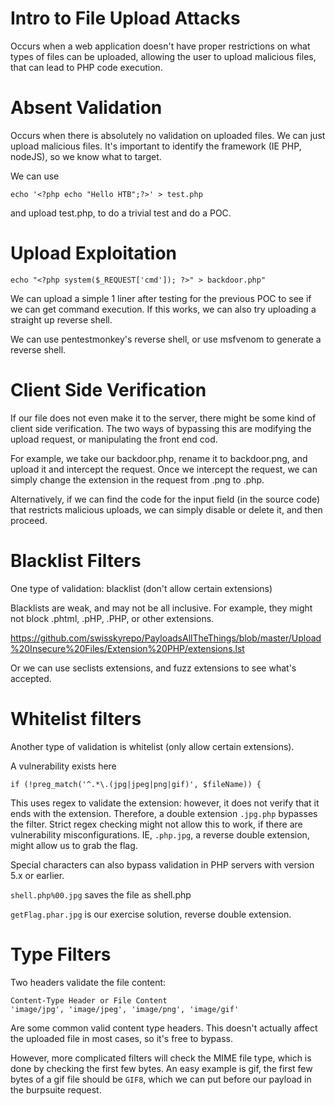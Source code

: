 # Intro to File Upload Attacks

Occurs when a web application doesn't have proper restrictions on what types of files can be uploaded, allowing the user to upload malicious files, that can lead to PHP code execution.

# Absent Validation

Occurs when there is absolutely no validation on uploaded files. We can just upload malicious files. It's important to identify the framework (IE PHP, nodeJS), so we know what to target.

We can use 

```echo '<?php echo "Hello HTB";?>' > test.php``` 

and upload test.php, to do a trivial test and do a POC.

# Upload Exploitation

```echo "<?php system($_REQUEST['cmd']); ?>" > backdoor.php"```

We can upload a simple 1 liner after testing for the previous POC to see if we can get command execution. If this works, we can also try uploading a straight up reverse shell.

We can use pentestmonkey's reverse shell, or use msfvenom to generate a reverse shell.

# Client Side Verification

If our file does not even make it to the server, there might be some kind of client side verification. The two ways of bypassing this are modifying the upload request, or manipulating the front end cod.

For example, we take our backdoor.php, rename it to backdoor.png, and upload it and intercept the request. Once we intercept the request, we can simply change the extension in the request from .png to .php.

Alternatively, if we can find the code for the input field (in the source code) that restricts malicious uploads, we can simply disable or delete it, and then proceed.

# Blacklist Filters

One type of validation: blacklist (don't allow certain extensions)

Blacklists are weak, and may not be all inclusive. For example, they might not block .phtml, .pHP, .PHP, or other extensions.

https://github.com/swisskyrepo/PayloadsAllTheThings/blob/master/Upload%20Insecure%20Files/Extension%20PHP/extensions.lst

Or we can use seclists extensions, and fuzz extensions to see what's accepted.

# Whitelist filters

Another type of validation is whitelist (only allow certain extensions).

A vulnerability exists here

```if (!preg_match('^.*\.(jpg|jpeg|png|gif)', $fileName)) {```

This uses regex to validate the extension: however, it does not verify that it ends with the extension. Therefore, a double extension ```.jpg.php``` bypasses the filter. Strict regex checking might not allow this to work, if there are vulnerability misconfigurations. IE, ```.php.jpg```, a reverse double extension, might allow us to grab the flag.

Special characters can also bypass validation in PHP servers with version 5.x or earlier.

```shell.php%00.jpg``` saves the file as shell.php

```getFlag.phar.jpg``` is our exercise solution, reverse double extension.

# Type Filters

Two headers validate the file content:

```
Content-Type Header or File Content
'image/jpg', 'image/jpeg', 'image/png', 'image/gif'
```

Are some common valid content type headers. This doesn't actually affect the uploaded file in most cases, so it's free to bypass.

However, more complicated filters will check the MIME file type, which is done by checking the first few bytes. An easy example is gif, the first few bytes of a gif file should be ```GIF8```, which we can put before our payload in the burpsuite request. 